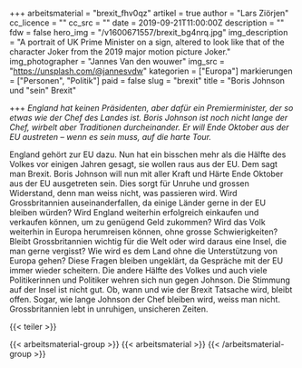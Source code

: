 +++
arbeitsmaterial = "brexit_fhv0qz"
artikel = true
author = "Lars Ziörjen"
cc_licence = ""
cc_src = ""
date = 2019-09-21T11:00:00Z
description = ""
fdw = false
hero_img = "/v1600671557/brexit_bg4nrq.jpg"
img_description = "A portrait of UK Prime Minister on a sign, altered to look like that of the character Joker from the 2019 major motion picture Joker."
img_photographer = "Jannes Van den wouwer"
img_src = "https://unsplash.com/@jannesvdw"
kategorien = ["Europa"]
markierungen = ["Personen", "Politik"]
paid = false
slug = "brexit"
title = "Boris Johnson und \"sein\" Brexit"

+++
_England hat keinen Präsidenten, aber dafür ein Premierminister, der so etwas wie der Chef des Landes ist. Boris Johnson ist noch nicht lange der Chef, wirbelt aber Traditionen durcheinander. Er will Ende Oktober aus der EU austreten – wenn es sein muss, auf die harte Tour._

England gehört zur EU dazu. Nun hat ein bisschen mehr als die Hälfte des Volkes vor einigen Jahren gesagt, sie wollen raus aus der EU. Dem sagt man Brexit. Boris Johnson will nun mit aller Kraft und Härte Ende Oktober aus der EU ausgetreten sein. Dies sorgt für Unruhe und grossen Widerstand, denn man weiss nicht, was passieren wird. Wird Grossbritannien auseinanderfallen, da einige Länder gerne in der EU bleiben würden? Wird England weiterhin erfolgreich einkaufen und verkaufen können, um zu genügend Geld zukommen? Wird das Volk weiterhin in Europa herumreisen können, ohne grosse Schwierigkeiten? Bleibt Grossbritannien wichtig für die Welt oder wird daraus eine Insel, die man gerne vergisst? Wie wird es dem Land ohne die Unterstützung von Europa gehen? Diese Fragen bleiben ungeklärt, da Gespräche mit der EU immer wieder scheitern. Die andere Hälfte des Volkes und auch viele Politikerinnen und Politiker wehren sich nun gegen Johnson. Die Stimmung auf der Insel ist nicht gut. Ob, wann und wie der Brexit Tatsache wird, bleibt offen. Sogar, wie lange Johnson der Chef bleiben wird, weiss man nicht. Grossbritannien lebt in unruhigen, unsicheren Zeiten.

{{< teiler >}}

{{< arbeitsmaterial-group >}}
{{< arbeitsmaterial >}}
{{< /arbeitsmaterial-group >}}
